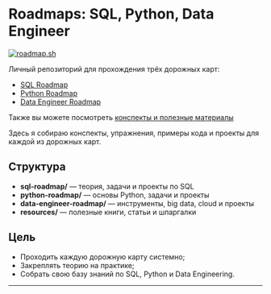 # Roadmaps: SQL, Python, Data Engineer

[![roadmap.sh](https://roadmap.sh/card/wide/68ac77a8891a1beee1356732?variant=dark&roadmaps=data-engineer%2Csql%2Cpython)](https://roadmap.sh)

Личный репозиторий для прохождения трёх дорожных карт:
- [SQL Roadmap](https://roadmap.sh/sql)  
- [Python Roadmap](https://roadmap.sh/python)  
- [Data Engineer Roadmap](https://roadmap.sh/data-engineer)

Также вы можете посмотреть [конспекты и полезные материалы](CONTENTS.md)

Здесь я собираю конспекты, упражнения, примеры кода и проекты для каждой из дорожных карт.  

## Структура
- **sql-roadmap/** — теория, задачи и проекты по SQL  
- **python-roadmap/** — основы Python, задачи и проекты  
- **data-engineer-roadmap/** — инструменты, big data, cloud и проекты  
- **resources/** — полезные книги, статьи и шпаргалки  

## Цель
- Проходить каждую дорожную карту системно;  
- Закреплять теорию на практике;  
- Собрать свою базу знаний по SQL, Python и Data Engineering.  

---
